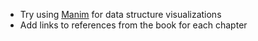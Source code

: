 - Try using [Manim](https://www.manim.community/) for data structure visualizations
- Add links to references from the book for each chapter
